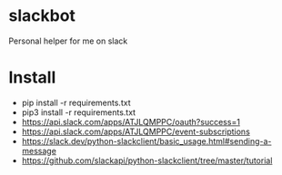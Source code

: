 # slackbot
Personal helper for me on slack

# Install
- pip install -r requirements.txt
- pip3 install -r requirements.txt
- https://api.slack.com/apps/ATJLQMPPC/oauth?success=1
- https://api.slack.com/apps/ATJLQMPPC/event-subscriptions
- https://slack.dev/python-slackclient/basic_usage.html#sending-a-message
- https://github.com/slackapi/python-slackclient/tree/master/tutorial
